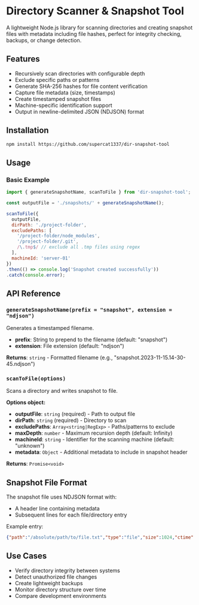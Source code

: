 # Directory Scanner & Snapshot Tool

A lightweight Node.js library for scanning directories and creating snapshot files with metadata including file hashes, perfect for integrity checking, backups, or change detection.

## Features

- Recursively scan directories with configurable depth
- Exclude specific paths or patterns
- Generate SHA-256 hashes for file content verification
- Capture file metadata (size, timestamps)
- Create timestamped snapshot files
- Machine-specific identification support
- Output in newline-delimited JSON (NDJSON) format

## Installation

```bash
npm install https://github.com/supercat1337/dir-snapshot-tool
```

## Usage

### Basic Example

```javascript
import { generateSnapshotName, scanToFile } from 'dir-snapshot-tool';

const outputFile = './snapshots/' + generateSnapshotName();

scanToFile({
  outputFile,
  dirPath: './project-folder',
  excludePaths: [
    '/project-folder/node_modules',
    '/project-folder/.git',
    /\.tmp$/ // exclude all .tmp files using regex
  ],
  machineId: 'server-01'
})
.then(() => console.log('Snapshot created successfully'))
.catch(console.error);
```

## API Reference

### `generateSnapshotName(prefix = "snapshot", extension = "ndjson")`

Generates a timestamped filename.

- **prefix**: String to prepend to the filename (default: "snapshot")
- **extension**: File extension (default: "ndjson")

**Returns**: `string` - Formatted filename (e.g., "snapshot.2023-11-15.14-30-45.ndjson")

### `scanToFile(options)`

Scans a directory and writes snapshot to file.

**Options object:**

- **outputFile**: `string` (required) - Path to output file
- **dirPath**: `string` (required) - Directory to scan
- **excludePaths**: `Array<string|RegExp>` - Paths/patterns to exclude
- **maxDepth**: `number` - Maximum recursion depth (default: Infinity)
- **machineId**: `string` - Identifier for the scanning machine (default: "unknown")
- **metadata**: `Object` - Additional metadata to include in snapshot header

**Returns**: `Promise<void>`

## Snapshot File Format

The snapshot file uses NDJSON format with:

- A header line containing metadata
- Subsequent lines for each file/directory entry

Example entry:

```json
{"path":"/absolute/path/to/file.txt","type":"file","size":1024,"ctime":"2023-11-15T14:30:45.000Z","mtime":"2023-11-15T14:30:45.000Z","sha256":"a1b2c3...","depth":2}
```

## Use Cases

- Verify directory integrity between systems
- Detect unauthorized file changes
- Create lightweight backups
- Monitor directory structure over time
- Compare development environments


